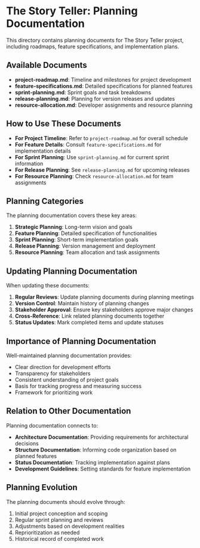 # The Story Teller: Planning Documentation

This directory contains planning documents for The Story Teller project, including roadmaps, feature specifications, and implementation plans.

## Available Documents

- **project-roadmap.md**: Timeline and milestones for project development
- **feature-specifications.md**: Detailed specifications for planned features
- **sprint-planning.md**: Sprint goals and task breakdowns
- **release-planning.md**: Planning for version releases and updates
- **resource-allocation.md**: Developer assignments and resource planning

## How to Use These Documents

- **For Project Timeline**: Refer to `project-roadmap.md` for overall schedule
- **For Feature Details**: Consult `feature-specifications.md` for implementation details
- **For Sprint Planning**: Use `sprint-planning.md` for current sprint information
- **For Release Planning**: See `release-planning.md` for upcoming releases
- **For Resource Planning**: Check `resource-allocation.md` for team assignments

## Planning Categories

The planning documentation covers these key areas:

1. **Strategic Planning**: Long-term vision and goals
2. **Feature Planning**: Detailed specification of functionalities
3. **Sprint Planning**: Short-term implementation goals
4. **Release Planning**: Version management and deployment
5. **Resource Planning**: Team allocation and task assignments

## Updating Planning Documentation

When updating these documents:

1. **Regular Reviews**: Update planning documents during planning meetings
2. **Version Control**: Maintain history of planning changes
3. **Stakeholder Approval**: Ensure key stakeholders approve major changes
4. **Cross-Reference**: Link related planning documents together
5. **Status Updates**: Mark completed items and update statuses

## Importance of Planning Documentation

Well-maintained planning documentation provides:

- Clear direction for development efforts
- Transparency for stakeholders
- Consistent understanding of project goals
- Basis for tracking progress and measuring success
- Framework for prioritizing work

## Relation to Other Documentation

Planning documentation connects to:

- **Architecture Documentation**: Providing requirements for architectural decisions
- **Structure Documentation**: Informing code organization based on planned features
- **Status Documentation**: Tracking implementation against plans
- **Development Guidelines**: Setting standards for feature implementation

## Planning Evolution

The planning documents should evolve through:

1. Initial project conception and scoping
2. Regular sprint planning and reviews
3. Adjustments based on development realities
4. Reprioritization as needed
5. Historical record of completed work 